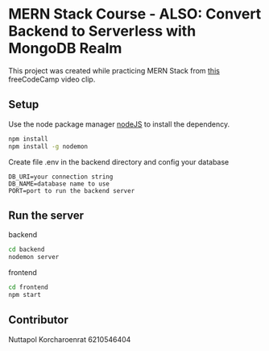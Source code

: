 # MERN Stack Course - ALSO: Convert Backend to Serverless with MongoDB Realm
This project was created while practicing MERN Stack from [this](https://youtu.be/mrHNSanmqQ4) freeCodeCamp video clip.

## Setup
Use the node package manager [nodeJS](https://nodejs.org/en/download/) to install the dependency.

```bash
npm install
npm install -g nodemon
```

Create file .env in the backend directory and config your database

```
DB_URI=your connection string
DB_NAME=database name to use
PORT=port to run the backend server
```

## Run the server
backend
```bash
cd backend
nodemon server
```

frontend
```bash
cd frontend
npm start
```

## Contributor
Nuttapol Korcharoenrat 6210546404